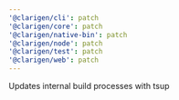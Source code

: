 ```yaml
---
'@clarigen/cli': patch
'@clarigen/core': patch
'@clarigen/native-bin': patch
'@clarigen/node': patch
'@clarigen/test': patch
'@clarigen/web': patch
---
```


Updates internal build processes with tsup
